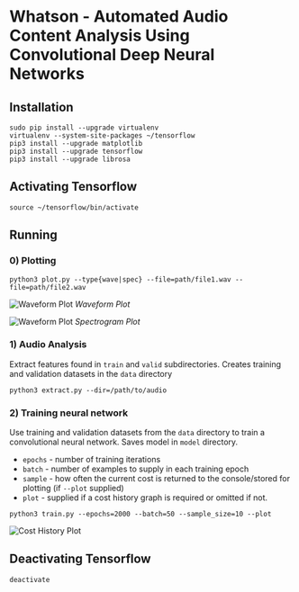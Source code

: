 # Whatson - Automated Audio Content Analysis Using Convolutional Deep Neural Networks

## Installation

```
sudo pip install --upgrade virtualenv
virtualenv --system-site-packages ~/tensorflow
pip3 install --upgrade matplotlib
pip3 install --upgrade tensorflow
pip3 install --upgrade librosa
```

## Activating Tensorflow

```
source ~/tensorflow/bin/activate
```

## Running
### 0) Plotting
```
python3 plot.py --type{wave|spec} --file=path/file1.wav --file=path/file2.wav
```
![Waveform Plot](https://github.com/betandr/whatson/blob/master/images/waveforms.png)
_Waveform Plot_

![Waveform Plot](https://github.com/betandr/whatson/blob/master/images/spectrograms.png)
_Spectrogram Plot_

### 1) Audio Analysis
Extract features found in `train` and `valid` subdirectories. Creates 
training and validation datasets in the `data` directory
```
python3 extract.py --dir=/path/to/audio
```

### 2) Training neural network
Use training and validation datasets from the `data` directory to train a convolutional neural network. 
Saves model in `model` directory. 
* `epochs` - number of training iterations
* `batch` - number of examples to supply in each training epoch 
* `sample` - how often the current cost is returned to the console/stored for plotting (if `--plot` supplied)
* `plot` - supplied if a cost history graph is required or omitted if not.

```
python3 train.py --epochs=2000 --batch=50 --sample_size=10 --plot
```

![Cost History Plot](https://github.com/betandr/whatson/blob/master/images/cost_history.png)

## Deactivating Tensorflow

```
deactivate
```
